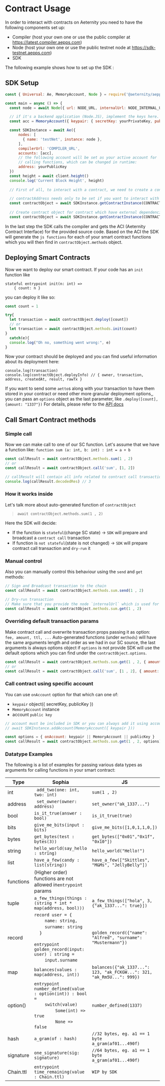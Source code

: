 # Contract Usage

In order to interact with contracts on Aeternity you need to have the following components set up:

- Compiler (host your own one or use the public compiler at https://latest.compiler.aepps.com)
- Node (host your own one or use the public testnet node at https://sdk-testnet.aepps.com)
- SDK
 
 The following example shows how to set up the SDK :
## SDK Setup

```js
const { Universal: Ae, MemoryAccount, Node } = require('@aeternity/aepp-SDK')

const main = async () => {
  const node = await Node({ url: NODE_URL, internalUrl: NODE_INTERNAL_URL })

  // if it's a backend application (Node.JS), implement the keys here.
  const acc = MemoryAccount({ keypair: { secretKey: yourPrivateKey, publicKey: yourPublicKey } })

  const SDKInstance = await Ae({
      nodes: [
        { name: 'testNet', instance: node },
      ],
      compilerUrl: 'COMPILER_URL',
      accounts: [acc],
      // the following account will be set as your active account for 
      // calling functions, which can be changed in runtime:
      address: yourPublicKey 
  })
  const height = await client.height()
  console.log('Current Block Height', height)
  
  // First of all, to interact with a contract, we need to create a contract object

  // contractAddress needs only to be set if you want to interact with an already deployed contract
  const contractObject = await SDKInstance.getContractInstance(CONTRACT_SOURCE, { contractAddress })
  
  // Create contract object for contract which have external dependencies
  const contractObject = await SDKInstance.getContractInstance(CONTRACT_SOURCE, { contractAddress, filesystem })

```

In the last step the SDK calls the compiler and gets the ACI (Aeternity Contract Interface) for the 
provided source code. Based on the ACI the SDK will generate the `js functions` for each of your smart contract functions
which you will then find in `contractObject.methods` object.

## Deploying Smart Contracts
Now we want to deploy our smart contract. If your code has an `init` function like
```
stateful entrypoint init(n: int) => 
    { count: n }
```

you can deploy it like so:

```js
const count = 1

try{
  let transaction = await contractObject.deploy([count])
  // or
  let transaction = await contractObject.methods.init(count)
}
  catch(e){
  console.log("Oh no, something went wrong:", e)
}
```

Now your contract should be deployed and you can find useful information about its deployment here:
```
console.log(transaction)
console.log(contractObject.deployInfo) // { owner, transaction, address, createdAt, result, rawTx }
```

If you want to send some `aetto`s along with your transaction to have them stored in your contract or need other more granular deployment options,, you can pass an `options` object as the last parameter, like `.deploy([count], {amount: "1337"})` For details, please refer to the [API docs](../../flattened/aci-compiler-ga-4-#instancedeploy-contractinstance)

## Call Smart Contract methods
### Simple call
Now we can make call to one of our SC function.
Let's assume that we have a function like:
`function sum (a: int, b: int) : int = a + b`
```js
const callResult = await contractObject.methods.sum(1 , 2)
// or
const callResult = await contractObject.call('sum', [1, 2])

// callResult will contain all info related to contract call transaction
console.log(callResult.decodedRes) // 3
```
### How it works inside

Let's talk more about auto-generated function of `contractObject` 
 >`await contractObject.methods.sum(1 , 2)`
>
Here the SDK will decide:
 - If the function is `stateful`(change SC state) -> `SDK` will prepare and broadcast a `contract call` transaction
 - If function is `not stateful`(state is not changed) -> `SDK` will prepare contract call transaction and `dry-run` it

### Manual control
Also you can manually control this behaviour using the `send` and `get` methods:
```js
// Sign and Broadcast transaction to the chain
const callResult = await contractObject.methods.sum.send(1 , 2)

// Dry-run transaction
// Make sure that you provide the node `internalUrl` which is used for `dry-run` node API endpoint
const callResult = await contractObject.methods.sum.get(1 , 2)
``` 
### Overriding default transaction params
Make contract call and overwrite transaction props passing it as option: `fee, amount, ttl, ...`
Auto-generated functions (under `methods`) will have the same arguments length and order as we had in our SC source,
the last arguments is always options object if `options` is not provide SDK will use the default options 
which you can find under the `contractObject.options`. 

```js
const callResult = await contractObject.methods.sum.get(1 , 2, { amount: 1000, fee: 3232, gas: 123})
// or
const callResult = await contractObject.call('sum', [1 , 2], { amount: 1000, fee: 3232, gas: 123})
```
### Call contract using specific account
You can use `onAccount` option for that which can  one of:

- `keypair` object({ secretKey, publicKey })
- `MemoryAccount` instance
- account `public key`

```js
// account must be included in SDK or you can always add it using account management API of SDK
// await SDKInstance.addAccount(MemoryAccount({ keypair }))

const options = { onAccount: keypair || MemoryAccount || publicKey } 
const callResult = await contractObject.methods.sum.get(1 , 2, options)
```

### Datatype Examples
The following is a list of examples for passing various data types as arguments for calling
functions in your smart contract:




| Type | Sophia | JS |
|------|--------|----|
|  int    |  ` add_two(one: int, two: int)`      | `sum(1 , 2)`   |
|  address    |  ` set_owner(owner: address)`        |  `set_owner("ak_1337...")`   |
|  bool    |  `is_it_true(answer : bool)`      |  `is_it_true(true)`  |
|  bits    |  `give_me_bits(input : bits)`      |  `give_me_bits([1,0,1,1,0,])`  |
|  bytes    | `get_bytes(test : bytes(3))`       | `get_bytes(["0x01","0x1f", "0x10"])`   |
|  string    | `hello_world(say_hello : string)`       |  `hello_world("Hello!")`  |
|  list    |  `have_a_few(candy : list(string))`      |  `have_a_few(["Skittles", "M&Ms", "JellyBelly"])`  |
|  functions    |   (Higher order) functions are not allowed in`entrypoint` params     |    |
|  tuple    |  `a_few_things(things : (string * int * map(address, bool)))`      | `a_few_things(["hola", 3, {"ak_1337...": true}])`   |
|  record    |   `record user = {`<br /> &nbsp; &nbsp; &nbsp; &nbsp; `name: string,` <br /> &nbsp; &nbsp; &nbsp; &nbsp; `surname: string` <br /> &nbsp; &nbsp; `}` <br />  <br />  `entrypoint golden_record(input: user) : string =` <br /> &nbsp; &nbsp; &nbsp; &nbsp; `input.surname`    |  `golden_record({"name": "Alfred", "surname": "Mustermann"})`  |
| map     |  `balances(values : map(address, int))`      |  `balances({"ak_1337...": 123, "ak_FCKGW...": 321, "ak_Rm5U...": 999})`  |
| option()     |     `entrypoint number_defined(value : option(int)) : bool = ` <br />  &nbsp; &nbsp; &nbsp; &nbsp; `switch(value)` <br />  &nbsp; &nbsp; &nbsp; &nbsp; &nbsp; &nbsp; &nbsp; &nbsp; `Some(int) => true` <br />  &nbsp; &nbsp; &nbsp; &nbsp; &nbsp; &nbsp; &nbsp; &nbsp;   `None => false`       |  `number_defined(1337)`  |
| hash     |  `a_gram(of : hash)`      | `//32 bytes, eg. a1 == 1 byte` <br />  `a_gram(af01...490f)`  |
| signature     |  `one_signature(sig: signature)`      |  `//64 bytes, eg. a1 == 1 byte` <br />  `a_gram(af01...490f)`  |
| Chain.ttl     | `entrypoint time_remaining(value : Chain.ttl) `       |  `WIP by SDK`  |
